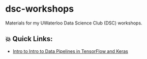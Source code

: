 # dsc-workshops
Materials for my UWaterloo Data Science Club (DSC) workshops.

## 💥 Quick Links:
- [Intro to Intro to Data Pipelines in TensorFlow and Keras](https://github.com/winstvn/dsc-workshops/tree/main/Intro_to_Data_Pipelines)
